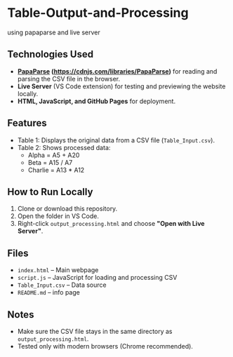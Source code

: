# Table-Output-and-Processing
using papaparse and live server

## Technologies Used

- **[PapaParse](https://www.papaparse.com/) (https://cdnjs.com/libraries/PapaParse)** for reading and parsing the CSV file in the browser.
- **Live Server** (VS Code extension) for testing and previewing the website locally.
- **HTML, JavaScript, and GitHub Pages** for deployment.

## Features

- Table 1: Displays the original data from a CSV file (`Table_Input.csv`).
- Table 2: Shows processed data:
  - Alpha = A5 + A20
  - Beta = A15 / A7
  - Charlie = A13 * A12

## How to Run Locally

1. Clone or download this repository.
2. Open the folder in VS Code.
3. Right-click `output_processing.html` and choose **"Open with Live Server"**.


## Files

- `index.html` – Main webpage
- `script.js` – JavaScript for loading and processing CSV
- `Table_Input.csv` – Data source
- `README.md` – info page

## Notes

- Make sure the CSV file stays in the same directory as `output_processing.html`.
- Tested only with modern browsers (Chrome recommended).

